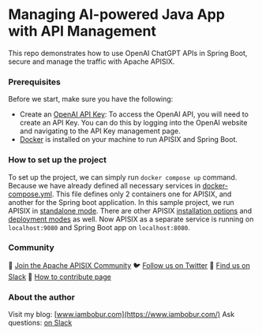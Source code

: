 # Managing AI-powered Java App with API Management

This repo demonstrates how to use OpenAI ChatGPT APIs in Spring Boot, secure and manage the traffic
with Apache APISIX.

### Prerequisites

Before we start, make sure you have the following:

- Create an [OpenAI API Key](https://platform.openai.com/docs/api-reference/authentication): To access the OpenAI API, you will need to create an API Key. You can do this by logging into the OpenAI website and navigating to the API Key management page.
- [Docker](https://www.docker.com/products/docker-desktop/) is installed on your machine to run APISIX and Spring Boot.

### How to set up the project

To set up the project, we can simply run `docker compose up` command. Because we have already defined all necessary services in [docker-compose.yml](https://github.com/Boburmirzo/apisix-java-chatgpt-openaiapi/blob/main/docker-compose.yml). This file defines only 2 containers one for APISIX, and another for the Spring boot application. In this sample project, we run APISIX in [standalone mode](https://apisix.apache.org/docs/apisix/2.15/stand-alone/). There are other APISIX [installation options](https://apisix.apache.org/docs/apisix/installation-guide/) and [deployment modes](https://apisix.apache.org/docs/apisix/deployment-modes/) as well. Now APISIX as a separate service is running on `localhost:9080` and Spring Boot app on `localhost:8080`.

### Community

🙋 [Join the Apache APISIX Community](https://apisix.apache.org/docs/general/join/)
🐦 [Follow us on Twitter](https://twitter.com/ApacheAPISIX)
📝 [Find us on Slack](https://join.slack.com/t/the-asf/shared_invite/zt-vlfbf7ch-HkbNHiU_uDlcH_RvaHv9gQ)
💁 [How to contribute page](https://apisix.apache.org/docs/general/how-to-contribute/)

### About the author

Visit my blog: [www.iambobur.com](https://www.iambobur.com/)
Ask questions: [on Slack](https://join.slack.com/t/the-asf/shared_invite/zt-vlfbf7ch-HkbNHiU_uDlcH_RvaHv9gQ)

